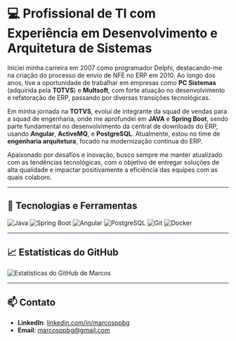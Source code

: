 # 💻 Profissional de TI com Experiência em Desenvolvimento e Arquitetura de Sistemas

Iniciei minha carreira em 2007 como programador Delphi, destacando-me na criação do processo de envio de NFE no ERP em 2010. Ao longo dos anos, tive a oportunidade de trabalhar em empresas como **PC Sistemas** (adquirida pela **TOTVS**) e **Multsoft**, com forte atuação no desenvolvimento e refatoração de ERP, passando por diversas transições tecnológicas.

Em minha jornada na **TOTVS**, evoluí de integrante da squad de vendas para a squad de engenharia, onde me aprofundei em **JAVA** e **Spring Boot**, sendo parte fundamental no desenvolvimento da central de downloads do ERP, usando **Angular**, **ActiveMQ**, e **PostgreSQL**. Atualmente, estou no time de **engenharia arquitetura**, focado na modernização contínua do ERP.

Apaixonado por desafios e inovação, busco sempre me manter atualizado com as tendências tecnológicas, com o objetivo de entregar soluções de alta qualidade e impactar positivamente a eficiência das equipes com as quais colaboro.

---

## 🚀 Tecnologias e Ferramentas

![Java](https://img.shields.io/badge/-Java-black?style=flat-square&logo=java) 
![Spring Boot](https://img.shields.io/badge/-Spring%20Boot-black?style=flat-square&logo=spring)
![Angular](https://img.shields.io/badge/-Angular-black?style=flat-square&logo=angular)
![PostgreSQL](https://img.shields.io/badge/-PostgreSQL-black?style=flat-square&logo=postgresql)
![Git](https://img.shields.io/badge/-Git-black?style=flat-square&logo=git)
![Docker](https://img.shields.io/badge/-Docker-black?style=flat-square&logo=docker)

---

## 📈 Estatísticas do GitHub

![Estatísticas do GitHub de Marcos](https://github-readme-stats.vercel.app/api?username=mppbg&show_icons=true&theme=radical)

---

## 📫 Contato

- **LinkedIn**: [linkedin.com/in/marcosppbg](https://www.linkedin.com/in/marcosppbg/)
- **Email**: marcosppbg@gmail.com
